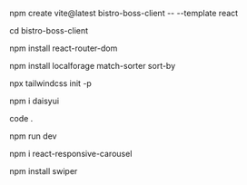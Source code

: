 <!DOCTYPE html>
<html lang="en">
<head>
  <meta charset="UTF-8">
  <meta name="viewport" content="width=device-width, initial-scale=1.0">
  <title>Install And Setup</title>
</head>
<body>
<p>npm create vite@latest bistro-boss-client -- --template react</p>
<p>cd bistro-boss-client</p>
<p>npm install react-router-dom</p>
<p>npm install localforage match-sorter sort-by</p>
<p>npx tailwindcss init -p</p>
<p>npm i daisyui</p>
<p>code .</p>
<p>npm run dev</p>
<p>npm i react-responsive-carousel</p>
<p>npm install swiper</p>

</body>
</html>
